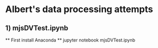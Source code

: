 # Albert's data processing attempts

## 1) mjsDVTest.ipynb

  ** First install Anaconda **
  jupyter notebook mjsDVTest.ipynb




